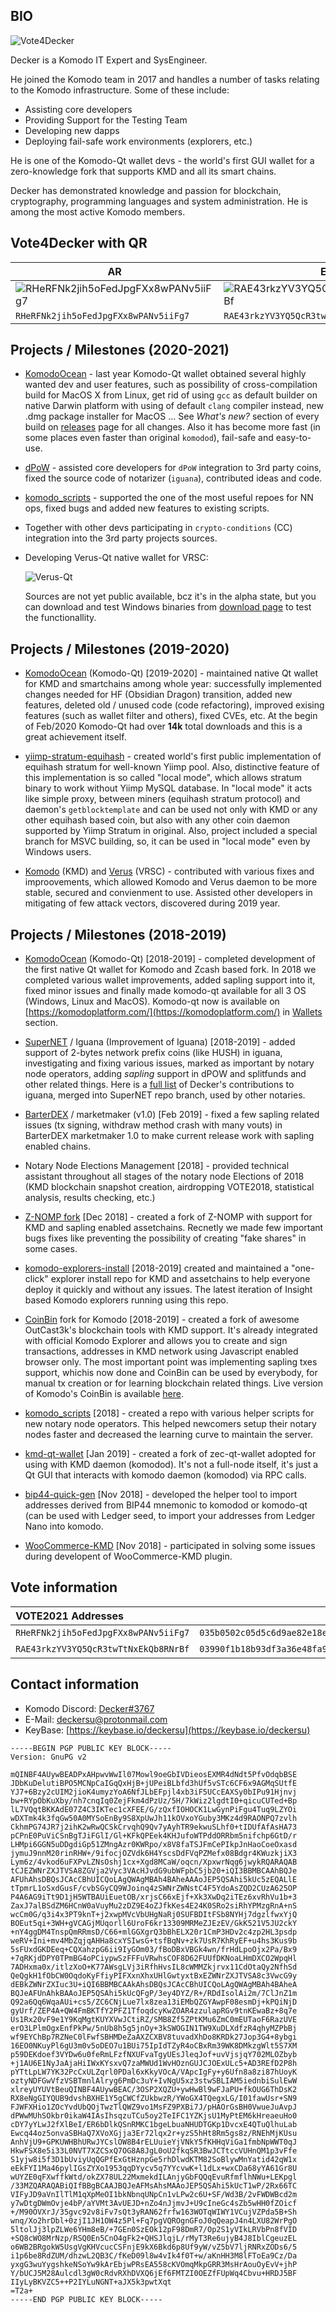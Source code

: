 ## BIO ##

![Vote4Decker](./decker-banner-01-2021.jpg)

Decker is a Komodo IT Expert and SysEngineer.

He joined the Komodo team in 2017 and handles a number of tasks relating to the Komodo infrastructure. Some of these include:

- Assisting core developers
- Providing Support for the Testing Team
- Developing new dapps
- Deploying fail-safe work environments (explorers, etc.)

He is one of the Komodo-Qt wallet devs - the world's first GUI wallet for a zero-knowledge fork that supports KMD and all its smart chains. 

Decker has demonstrated knowledge and passion for blockchain, cryptography, programming languages and system administration. He is among the most active Komodo members. 

## Vote4Decker with QR ##

| AR | EU |
| ------ | ------ |
| ![RHeRFNk2jih5oFedJpgFXx8wPANv5iiFg7](./RHeRFNk2jih5oFedJpgFXx8wPANv5iiFg7.svg) | ![RAE43rkzYV3YQ5QcR3twTtNxEkQb8RNrBf](./RAE43rkzYV3YQ5QcR3twTtNxEkQb8RNrBf.svg) |
| `RHeRFNk2jih5oFedJpgFXx8wPANv5iiFg7` | `RAE43rkzYV3YQ5QcR3twTtNxEkQb8RNrBf` |

## Projects / Milestones (2020-2021) ###

- [KomodoOcean](https://github.com/DeckerSU/KomodoOcean) - last year Komodo-Qt wallet obtained several highly wanted dev and user features, such as possibility of cross-compilation build for MacOS X from Linux, get rid of using `gcc` as default builder on native Darwin platform with using of default `clang` compiler instead, new .dmg package installer for MacOS ... See *What's new?* section of every build on [releases](https://github.com/DeckerSU/KomodoOcean/releases) page for all changes. Also it has become more fast (in some places even faster than original `komodod`), fail-safe and easy-to-use.

- [dPoW](https://github.com/KomodoPlatform/dPoW) - assisted core developers for `dPoW` integration to 3rd party coins, fixed the source code of notarizer (`iguana`), contributed ideas and code.

- [komodo_scripts](https://github.com/DeckerSU/komodo_scripts) - supported the one of the most useful repoes for NN ops, fixed bugs and added new features to existing scripts.

- Together with other devs participating in `crypto-conditions` (CC) integration into the 3rd party projects sources.

- Developing Verus-Qt native wallet for VRSC:

    ![Verus-Qt](https://download.kmd.sh/verus/verus-qt-v0.7.2-3qt-64bit.jpg)

    Sources are not yet public available, bcz it's in the alpha state, but you can download and test Windows binaries from [download page](https://download.kmd.sh/verus/) to test the functionallity.

## Projects / Milestones (2019-2020) ###

- [KomodoOcean](https://github.com/DeckerSU/KomodoOcean) (Komodo-Qt) [2019-2020] - maintained native Qt wallet for KMD and smartchains among whole year: successfully implemented changes needed for HF (Obsidian Dragon) transition, added new features, deleted old / unused code (code refactoring), improved exising features (such as wallet filter and others), fixed CVEs, etc. At the begin of Feb/2020 Komodo-Qt had over **14k** total downloads and this is a great achievement itself.

- [yiimp-stratum-equihash](https://github.com/DeckerSU/yiimp-stratum-equihash) - created world's first public implementation of equihash stratum for well-known Yiimp pool. Also, distinctive feature of this implementation is so called "local mode", which allows stratum binary to work without Yiimp MySQL database. In "local mode" it acts like simple proxy, between miners (equihash stratum protocol) and daemon's `getblocktemplate` and can be used not only with KMD or any other equihash based coin, but also with any other coin daemon supported by Yiimp Stratum in original. Also, project included a special branch for MSVC building, so, it can be used in "local mode" even by Windows users.

- [Komodo](https://github.com/KomodoPlatform/komodo) (KMD) and [Verus](https://veruscoin.io/) (VRSC) - contributed with various fixes and improovements, which allowed Komodo and Verus daemon to be more stable, secured and convienment to use. Assisted other developers in mitigating of few attack vectors, discovered during 2019 year. 

## Projects / Milestones (2018-2019) ###

- [KomodoOcean](https://github.com/KomodoPlatform/KomodoOcean) (Komodo-Qt) [2018-2019] - completed development of the first native Qt wallet for Komodo and Zcash based fork. In 2018 we completed various wallet improvements, added sapling support into it, fixed minor issues and finally made komodo-qt available for all 3 OS (Windows, Linux and MacOS). Komodo-qt now is available on [https://komodoplatform.com/](https://komodoplatform.com/) in [Wallets](https://komodoplatform.com/komodo-wallets/) section.

- [SuperNET](https://github.com/jl777/SuperNET) / Iguana (Improvement of Iguana) [2018-2019] - added support of 2-bytes network prefix coins (like HUSH) in iguana, investigating and fixing various issues, marked as important by notary node operators, adding *sapling* support in dPOW and splitfunds and other related things. Here is a [full list](https://github.com/KomodoPlatform/dPoW/commits?author=DeckerSU) of Decker's contributions to iguana, merged into SuperNET repo branch, used by other notaries.

- [BarterDEX](https://github.com/KomodoPlatform/BarterDEX) / marketmaker (v1.0) [Feb 2019] - fixed a few sapling related issues (tx signing, withdraw method crash with many vouts) in BarterDEX marketmaker 1.0 to make current release work with sapling enabled chains.

- Notary Node Elections Management [2018] - provided technical assistant throughout all stages of the notary node Elections of 2018 (KMD blockchain snapshot creation, airdropping VOTE2018, statistical analysis, results checking, etc.) 

- [Z-NOMP fork](https://github.com/DeckerSU/z-nomp) [Dec 2018] - created a fork of Z-NOMP with support for KMD and sapling enabled assetchains. Recnetly we made few important bugs fixes like preventing the possibility of creating "fake shares" in some cases.

- [komodo-explorers-install](https://github.com/DeckerSU/komodo-explorers-install) [2018-2019] created and maintained a "one-click" explorer install repo for KMD and assetchains to help everyone deploy it quickly and without any issues. The latest iteration of Insight based Komodo explorers running using this repo.

- [CoinBin](https://github.com/DeckerSU/coinbin/tree/komodo) fork for Komodo [2018-2019] - created a fork of awesome OutCast3k's blockchain tools with KMD support. It's already integrated with official Komodo Explorer and allows you to create and sign transactions, addresses in KMD network using Javascript enabled browser only. The most important point was implementing sapling txes support, whichis now done and CoinBin can be used by everybody, for manual tx creation or for learning blockchain related things. Live version of Komodo's CoinBin is available [here](https://deckersu.github.io/coinbin/#home).

- [komodo_scripts](https://github.com/DeckerSU/komodo_scripts) [2018] - created a repo with various helper scripts for new notary node operators. This helped newcomers setup their notary nodes faster and decreased the learning curve to maintain the server. 

- [kmd-qt-wallet](https://github.com/DeckerSU/zec-qt-wallet/tree/komodo) [Jan 2019] -   created a fork of zec-qt-wallet adopted for using with KMD daemon (komodod). It's not a full-node itself, it's just a Qt GUI that interacts with komodo daemon (komodod) via RPC calls.

- [bip44-quick-gen](https://github.com/DeckerSU/bip44-quick-gen) [Nov 2018] - developed the helper tool to import addresses derived from BIP44 mnemonic to komodod or komodo-qt (can be used with Ledger seed, to import your addresses from Ledger Nano into komodo. 

- [WooCommerce-KMD](https://wordpress.org/plugins/komodo-for-woocommerce/) [Nov 2018] - participated in solving some issues during developent of WooCommerce-KMD plugin. 

## Vote information ##

| VOTE2021 Addresses                 | Pubkey                                                             | Region |
| :--------------------------------- |:------------------------------------------------------------------:| :----: |
| `RHeRFNk2jih5oFedJpgFXx8wPANv5iiFg7` | `035b0502c05d5c6d9ae82e18e278f9e0c7db5eaaa9d2499532d04d51f10d705929` | **AR**     |
| `RAE43rkzYV3YQ5QcR3twTtNxEkQb8RNrBf` | `03990f1b18b93df3a36e48fa9763a8c59e63f6c73cfe6bff29fab2d647472ce531` | **EU**     |


## Contact information ##

 - Komodo Discord: [Decker#3767](https://komodoplatform.com/discord)
 - E-Mail: deckersu@protonmail.com
 - KeyBase: [https://keybase.io/deckersu](https://keybase.io/deckersu)
```
-----BEGIN PGP PUBLIC KEY BLOCK-----
Version: GnuPG v2

mQINBF4AUywBEADPxAHpwvWwIl07Mowl9oeGbIVDieosEXMR4dNdt5PfvOdqbBSE
JDbKuDelutiBPO5MCNpCaIGqQxHjB+jUPeiBLbfd3hUf5vSTc6CF6x9AGMqSUtfE
YJ7+6Bzy2cUIM2jioK4umyzYoA6NfJLbEFpjl4xb3iF5UCcEAXSy0bIPu91Hjnvj
bw+RYpObKuXby/nh7cnqIq0ZejFkm4dPzUz/5H/7kWiz2lgdtI0+qicuCUTed+Bp
lL7VQqtBKKAdE07Z4C3IKTec1cXFEE/G/zQxfIOHOCK1LwGynPiFgu4Tuq9LZYOi
wDXTmk4k3fqGw50A0MYSoEnBy9S8XpUwJh11kOVxoYGuby3MKz4d9RAONPQ7zvlh
CkhmPG74JR7j2ihK2wRwQCSkCrvqhQ9Qv7yAyhTR9ekwuSLhf0+tIDUfAfAsHA73
pCPnE0PuViCSnBgTJiFGlI/Gl+KFkQPEek4KHJufoWTPddORRbm5nifchp6GtD/r
LHMpi6GGN5uDDgdiGp51ZMngAzr0KWRpo/x8V8faTSJFmCePIkpJnHaoCoeOxasd
jymuJ9nnM20rinRHW+/9ifocjOZVdk6H4YscsDdFVqPZMefx08Bdgr4KWuzkjiX3
Lym6z/4vkod6uFXPvLZNsOshj1cx+Xgd8MCaW/oqcn/XpxwrNqg6jwykRQARAQAB
tCJEZWNrZXJTVSA8ZGVja2Vyc3VAcHJvdG9ubWFpbC5jb20+iQI3BBMBCAAhBQJe
AFUhAhsDBQsJCAcCBhUICQoLAgQWAgMBAh4BAheAAAoJEP5QSAhi5kUc5zEQALlE
tTpmrL1oSxdGusF/cvbSGyCQ9WJoinq4zSWNrZWNstC4F5YdoAsZQD2CUzA625OP
P4A6AG9iTt9D1jH5WTBAUiEuetOB/xrjsC66xEjf+Xk3XwDq2iTEz6xvRhVu1b+3
ZaxJ7alBSdZM6HCnW0aVuyMu2zDZ9E4oZJfkKes4E24K0SRo2siRhYPMzgRnA+nS
wcCm0G/q3i4x3PT9knT+j2xwpMVcVbUHgNaRj0SUFBDItFSb8NYHj7dgzlfwxYjQ
BOEut5qi+3WH+gVCAGjMUqorll6UroF6kr13309MRMeZJEzEV/GkK521V5JU2ckY
+nY4ggDM4TnspQmRRmsD/C66+mlGGXgrQ3bBhELX20r1CmP3HDv2c4zp2HL3psdp
weRV+Ini+mv4MbZqjqAHHa8cxYSIwsG+tsfBqNv+zk7UsR7KhRyEF+u4hs3Kus9b
5sFUxdGKDEeq+CQXahzpG6ii9IyGOm03/fBoDBxVBGk4wn/frHdLpoOjx2Pa/Bx9
+7qRKjdDPY0TPmBG4oPCiypwSzFFFuVRwhsCOF8D62FUUfDKNoaLHmDXCO2WpqHl
7ADHxma0x/itlzXoO+K77AWsgLVj3iRfhHvsIL8cWMMZkjrvx11CdOtaQy2NfhSd
QeQgkH1fObCW0OqdoKyFfiyPIFXxnXhxUHlGwtyxtBxEZWNrZXJTVSA8c3VwcG9y
dEBkZWNrZXIuc3U+iQI6BBMBCAAkAhsDBQsJCAcCBhUICQoLAgQWAgMBAh4BAheA
BQJeAFUnAhkBAAoJEP5QSAhi5kUcQFgP/3ey4DYZ/R+/RDdIsolAi2m/7ClJnZ1m
Q92a6Qq6WqaAUi+cs5/ZC6CNjLue7lx8zea13iEMbQZGYAwpF08esmDj+kPQiNjD
gyUrf/ZEP4A+QW4FmBKTfY2PFZ1TfoqdcyKwZOAR4zzulapRGv9tnKEwaBz+8q7e
Us1Rx20vF9e1Y9KqMgtKUYXVwJCtiRZ/SMB8Zf5ZPtKMu6ZmC0mEUTaoF6RazUVE
erO3LPlmOgxEnfPkPw/5nUb8h5g5jnOy+3kSWOGIN1TW9XuDLXdfzR4qhyMZPbBj
wf9EYChBp7RZNeC0lFwfSBHMDeZaAXZCXBV8tuvadXhDo8KRDk27Jop3G4+8ybgi
16EO0NKuyPl6gU3m0v5oDEO7u1BUi75IpIdTZyR4oCBxRm39WK8DMkzgWlt5S7XM
p59DEKdoef3VYDw6u0feRmLFzfNXUFvaTgyUEsJleqJof+uvVjsjqY702MLOZbyb
+j1AU6E1NyJaAjaHiIWxKYsxvQ7zaMWUd1WvHOznGUJCJOExULc5+AD3REfD2P8h
pYTtLpLW7YK32PcCxULZqrl0PDal6xKkyVOcA/VApcIgFy+y6Ufn8a8zi87hUoyK
oztyNDFGwVfzVSBTmnlAlryg6PmDc3uY+IvNgU5xz3stwSBLIAM5iednbiSulEwW
xlreyUYUVtBeuQINBF4AUywBEAC/3OSP2XQZU+ywHwBl9wFJaPU+fkOUG6ThDsK2
RX8eNgGIYQUB9dvshBXHE1Y5gCWCfZUkbwzR/YWoGX4TQegxLG/I01fawUsr+SN9
FJWFXHio1ZOcYvdUbQOjTwzTlQWZ9vo1MsFZ9PXBi7J/pHAOrGsBH0VwueJuAvpJ
dPWwMUhSOkbr0ikaW4IAsIhsqzuTCu5oy2TeIFC1YZKjsU1MyPtEM6kHreaeuHo0
cDY7yYLwJ2fXlBeI/ER6bDlkQSnRMKC1bgeLbuaNHUDTGKp1DvcxE4QTuQlhuLab
Ewcq44oz5onvaSBHaQ7XVoXGjja3Er72lqx2r+yzS5hHt8Rm5gs8z/RNEhMjKUsu
AnhVjU9+GPKUWHBhURwJYCslOW8B4rELUuieYjVNkY5fKHHqViGa1fmbNpWWT0qJ
HkwFSX8e5i33L0NVT7XZCSxQ7OG8A8JgL0oU2fkqSR3BwJCTtccVUHnQM1p3vFfe
S1yjw8i5f3D1bUviyUqQGPfExGtHznpGe5rhDlwdKTM82SoBlywMnYatid42qW1x
eEkFYI1Ma46pylIGsZYXo1953qqDYycv5q7YYcvwK+l1dLx+wxCDa68yYA61Gr8U
wUYZE0qFXwffkWtd/okZX78UL22MxmekdILAnjyGbFQQqEvuRfmflhNWu+LEKpgl
/33MZQARAQABiQIfBBgBCAAJBQJeAFMsAhsMAAoJEP5QSAhi5kUcT1wP/2Rx66TC
VIFyJD9aVnIlTlM1qXpMeOI1bkNbnqUNpCn1vLPw2c6U+SF/Wd3B/2vFWDWBcd2m
y7wDtgDWmOvje4bP/aYVMt3AvUEJD+nZo4nJjmvJ+U9cIneGc4sZb5wHH0fZOicf
+/M90OVXrJ/35gvc92v8iFv7sQt3yRAN62frfw163WOTqWIWY1VCujVZPda5B+Sh
wnq/Xo2hrDbl+0zjI1JH1OW4z5Pl+Fq7pgVQROgnGFoJ0qQeapJ4n4LXU82WrPgO
5ltolJj3lpZLWe6YHm8eB/+7GEn0SzEOk12pF98DmR7/Op2S1yVIkLRVbPn8fVID
+SQ8cWO8MrNzp/RSQ0En5CnO4gFk2+QHSJlqjL/rMyT3Re6ujyB4J8IblCgeuzEL
o6WB2BRgokW5UsgVgKHVcucCSFnjE9kX6Bkd6p8Uf9yW/vZ5bV7ljRNRxZODs6/5
i1p6be8RdZUM/dhzwL2QB3C/fKeD09l8w4vIk4f0T+w/aKnHH3M8lFToEa9Cz/Da
yxgG3wuYygshkeNSoYw9kArEbjwPRsEA558cKVOmqMkpGRR3MsHrAouOyEvV+jhP
Y/bUCJ5M28Aulcdl3gW0cRdvRXhDVXQ6jEf6FMTZI0OEZfFUpWq4Cbvu+HRDJ5BF
IIyLyBKVZC5++P2IYLuNGNT+aJX5k3pwtXqt
=T2a+
-----END PGP PUBLIC KEY BLOCK-----
```
 

